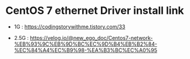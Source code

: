 # CentOS 7 ethernet Driver install link

 * 1G : https://codingstorywithme.tistory.com/33

 * 2.5G : https://velog.io/@new_ego_doc/Centos7-network-%EB%93%9C%EB%9D%BC%EC%9D%B4%EB%B2%84-%EC%84%A4%EC%B9%98-%EA%B3%BC%EC%A0%95
